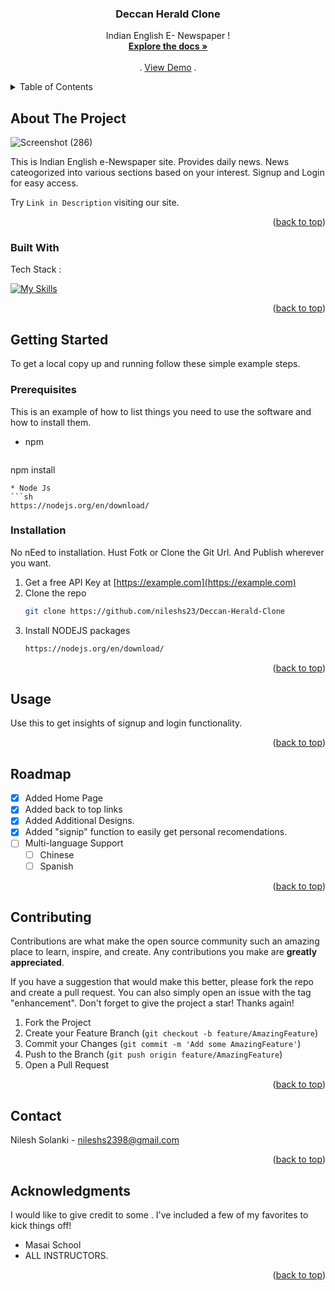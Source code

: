 
<!-- PROJECT SHIELDS -->
<!--
*** I'm using markdown "reference style" links for readability.
*** Reference links are enclosed in brackets [ ] instead of parentheses ( ).
*** See the bottom of this document for the declaration of the reference variables
*** for contributors-url, forks-url, etc. This is an optional, concise syntax you may use.
*** https://www.markdownguide.org/basic-syntax/#reference-style-links
-->



  <h3 align="center">Deccan Herald Clone</h3>

  <p align="center">
   Indian English E- Newspaper !
    <br />
    <a href="https://github.com/othneildrew/Best-README-Template"><strong>Explore the docs »</strong></a>
    <br />
    <br />
    .
    <a href="https://zippy-biscochitos-543e9f.netlify.app/">View Demo</a>
    .
  </p>
</div>



<!-- TABLE OF CONTENTS -->
<details>
  <summary>Table of Contents</summary>
  <ol>
    <li>
      <a href="#about-the-project">About The Project</a>
      <ul>
        <li><a href="#built-with">Built With</a></li>
      </ul>
    </li>
    <li>
      <a href="#getting-started">Getting Started</a>
      <ul>
        <li><a href="#prerequisites">Prerequisites</a></li>
        <li><a href="#installation">Installation</a></li>
      </ul>
    </li>
    <li><a href="#usage">Usage</a></li>
    <li><a href="#roadmap">Roadmap</a></li>
    <li><a href="#contributing">Contributing</a></li>
    <li><a href="#contact">Contact</a></li>
    <li><a href="#acknowledgments">Acknowledgments</a></li>
  </ol>
</details>



<!-- ABOUT THE PROJECT -->
## About The Project


![Screenshot (286)](https://user-images.githubusercontent.com/53571060/192435760-a74e7355-dfbf-417e-9fa2-00547c94719f.png)


This is Indian English e-Newspaper site. Provides daily news. News cateogorized into various sections based on your interest. Signup and Login for easy access.


Try `Link in Description` visiting our site.

<p align="right">(<a href="#readme-top">back to top</a>)</p>



### Built With

Tech Stack :

[![My Skills](https://skillicons.dev/icons?i=js,html,css,nodejs,github,git,vscode&theme=light)](https://skillicons.dev)
<p align="right">(<a href="#readme-top">back to top</a>)</p>



<!-- GETTING STARTED -->
## Getting Started

To get a local copy up and running follow these simple example steps.

### Prerequisites

This is an example of how to list things you need to use the software and how to install them.
* npm
  ```sh
 npm install
  ```
* Node Js
```sh
https://nodejs.org/en/download/
```

### Installation

No nEed to installation. Hust Fotk or Clone the Git Url. And Publish wherever you want.

1. Get a free API Key at [https://example.com](https://example.com)
2. Clone the repo
   ```sh
   git clone https://github.com/nileshs23/Deccan-Herald-Clone
   ```
3. Install NODEJS packages
   ```sh
   https://nodejs.org/en/download/
   ```

<p align="right">(<a href="#readme-top">back to top</a>)</p>



<!-- USAGE EXAMPLES -->
## Usage

Use this to get insights of signup and login functionality.


<p align="right">(<a href="#readme-top">back to top</a>)</p>



<!-- ROADMAP -->
## Roadmap

- [x] Added Home Page
- [x] Added back to top links
- [x] Added Additional Designs.
- [x] Added "signip" function to easily get personal recomendations.
- [ ] Multi-language Support
    - [ ] Chinese
    - [ ] Spanish

<p align="right">(<a href="#readme-top">back to top</a>)</p>



<!-- CONTRIBUTING -->
## Contributing

Contributions are what make the open source community such an amazing place to learn, inspire, and create. Any contributions you make are **greatly appreciated**.

If you have a suggestion that would make this better, please fork the repo and create a pull request. You can also simply open an issue with the tag "enhancement".
Don't forget to give the project a star! Thanks again!

1. Fork the Project
2. Create your Feature Branch (`git checkout -b feature/AmazingFeature`)
3. Commit your Changes (`git commit -m 'Add some AmazingFeature'`)
4. Push to the Branch (`git push origin feature/AmazingFeature`)
5. Open a Pull Request

<p align="right">(<a href="#readme-top">back to top</a>)</p>



<!-- CONTACT -->
## Contact

Nilesh Solanki  - nileshs2398@gmail.com

<p align="right">(<a href="#readme-top">back to top</a>)</p>



<!-- ACKNOWLEDGMENTS -->
## Acknowledgments

I would like to give credit to some . I've included a few of my favorites to kick things off!

* Masai School
* ALL INSTRUCTORS.

<p align="right">(<a href="#readme-top">back to top</a>)</p>
